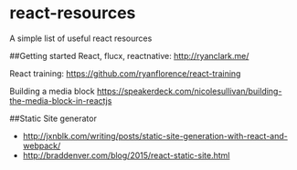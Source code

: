 # react-resources
A simple list of useful react resources

##Getting started
React, flucx, reactnative: http://ryanclark.me/

React training: https://github.com/ryanflorence/react-training

Building a media block
https://speakerdeck.com/nicolesullivan/building-the-media-block-in-reactjs

##Static Site generator
* http://jxnblk.com/writing/posts/static-site-generation-with-react-and-webpack/
* http://braddenver.com/blog/2015/react-static-site.html
